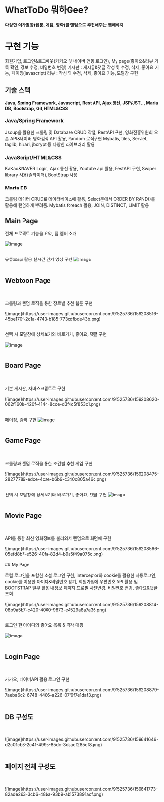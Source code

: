 # WhatToDo 뭐하Gee?
#### 다양한 여가활동(웹툰, 게임, 영화)를 랜덤으로 추천해주는 웹페이지    

# 구현 기능
회원가입, 로그인&로그아웃(카카오 및 네이버 연동 로그인), My page(좋아요&리뷰 기록 확인, 정보 수정, 비밀번호 변경)
게시판 : 게시글&댓글 작성 및 수정, 삭제, 좋아요 기능, 페이징(javascript)
리뷰 : 작성 및 수정, 삭제, 좋아요 기능, 모달창 구현


## 기술 스택
**Java, Spring Framework, Javascript, Rest API, Ajax 통신, JSP/JSTL , Maria DB, Bootstrap, Git,HTML&CSS**

### Java/Spring Framework
Jsoup을 활용한 크롤링 및 Database CRUD 작업, RestAPI 구현, 영화진흥위원회 오픈 API&네이버 영화검색 API 활용, Random 로직구현
Mybatis, tiles, Servlet, taglib, hikari, jbcrypt 등 다양한 라이브러리 활용

### JavaScript/HTML&CSS
KaKao&NAVER Login, Ajax 통신 활용, Youtube api 활용, RestAPI 구현, Swiper library 사용(슬라이더), BootStrap 사용

### Maria DB
크롤링 데이터 CRUD로 데이터베이스에 활용, Select문에서 ORDER BY RAND()를 활용해 랜덤하게 뿌려줌.
Mybatis foreach 활용, JOIN, DISTINCT, LIMIT 활용

## Main Page

전체 프로젝트 기능을 요약, 팀 멤버 소개
<br>
<br/>
![image](https://user-images.githubusercontent.com/91525736/159208418-9c7d327f-db46-47c7-921e-913a33e47e1e.png)
<br>
<br/>

유튜브api 활용 실시간 인기 영상 구현
![image](https://user-images.githubusercontent.com/91525736/159208442-3890b458-c000-4a89-9a96-9e745fae2311.png)
<br/>
<br/>
## Webtoon Page
<br/>
<br/>
크롤링과 랜덤 로직을 통한 장르별 추천 웹툰 구현
<br/>
<br/>
![image](https://user-images.githubusercontent.com/91525736/159208516-45be170f-2c1a-4743-b185-773cdfbde43b.png)
<br/>
<br/>

선택 시 모달창에 상세보기와 바로가기, 좋아요, 댓글 구현
<br/>
<br/>
![image](https://user-images.githubusercontent.com/91525736/159209009-cbc5cbd9-4d4c-46b8-9939-7234568c1336.png)
<br/>
<br/>
## Board Page
<br/>
<br/>
기본 게시판, 자바스크립트로 구현
<br/>
<br/>
![image](https://user-images.githubusercontent.com/91525736/159208620-062f160b-420f-4144-8cce-d3f4c5f853c1.png)
<br/>
<br/>

페이징, 검색 구현
![image](https://user-images.githubusercontent.com/91525736/159209098-57c0d7af-c007-437a-b40c-406fc742fc78.png)
<br/>
<br/>
## Game Page
<br/>
<br/>
크롤링과 랜덤 로직을 통한 조건별 추천 게임 구현
<br/>
<br/>
![image](https://user-images.githubusercontent.com/91525736/159208475-28277789-edce-4cae-b6b9-c340c805a46c.png)
<br/>
<br/>

선택 시 모달창에 상세보기와 바로가기, 좋아요, 댓글 구현
![image](https://user-images.githubusercontent.com/91525736/159208986-33780339-cf0b-409a-8169-145fb5c813f6.png)
<br/>
<br/>
## Movie Page
<br/>
<br/>
API를 통한 최신 영화정보를 불러와서 랜덤으로 화면에 구현
<br/>
<br/>
![image](https://user-images.githubusercontent.com/91525736/159208566-05efd8b7-e526-40fa-82d4-b9a5f49a075c.png)
<br/>
<br/>
## My Page
<br/>
<br/>
로컬 로그인을 포함한 소셜 로그인 구현, interceptor와 cookie를 활용한 자동로그인, cookie를 이용한 아이디&비밀번호 찾기, 회원가입에 우편번호 API 활용 및 BOOTSTRAP 일부 활용
내정보 페이지 프로필 사진변경, 비밀번호 변경, 좋아요&댓글 조회
<br/>
<br/>
![image](https://user-images.githubusercontent.com/91525736/159208814-08b9a5b7-c420-4060-9873-e4529a8a7a36.png)
<br/>
<br/>

로그인 한 아이디의 좋아요 목록 & 각각 매핑
<br/>
<br/>
![image](https://user-images.githubusercontent.com/91525736/159208845-fcb909b0-3feb-40d4-8e6f-564e2f05808e.png)
<br/>
<br/>
## Login Page
<br/>
<br/>
카카오, 네이버API 활용 로그인 구현
<br/>
<br/>
![image](https://user-images.githubusercontent.com/91525736/159208879-7aeba6c2-6748-4486-a226-07f9f7e1daf3.png)
<br/>
<br/>

## DB 구성도
<br/>
<br/>
![image](https://user-images.githubusercontent.com/91525736/159641646-d2c01cb8-2c41-4995-85dc-3daacf285cf8.png)
<br/>
<br/>

## 페이지 전체 구성도
<br/>
<br/>
![image](https://user-images.githubusercontent.com/91525736/159641773-82ade263-3cb6-48ba-93b9-ab1573891acf.png)

<br/>
<br/>
